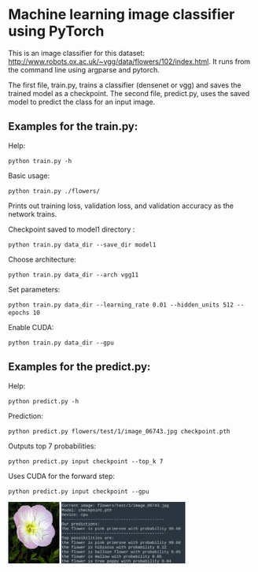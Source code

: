 # Machine learning image classifier using PyTorch
This is an image classifier for this dataset: http://www.robots.ox.ac.uk/~vgg/data/flowers/102/index.html. It runs from the command line using argparse and pytorch. 

The first file, train.py, trains a classifier (densenet or vgg) and saves the trained model as a checkpoint. The second file, predict.py, uses the saved model to predict the class for an input image. 

## Examples for the train.py:

Help:
```
python train.py -h
```

Basic usage:
```
python train.py ./flowers/
```
Prints out training loss, validation loss, and validation accuracy as the network trains.


Checkpoint saved to model1 directory :
```
python train.py data_dir --save_dir model1
```

Choose architecture: 
```
python train.py data_dir --arch vgg11
```

Set parameters: 
```
python train.py data_dir --learning_rate 0.01 --hidden_units 512 --epochs 10
```

Enable CUDA:
```
python train.py data_dir --gpu
```


## Examples for the predict.py:

Help:
```
python predict.py -h
```

Prediction:
```
python predict.py flowers/test/1/image_06743.jpg checkpoint.pth
```

Outputs top 7 probabilities:
```
python predict.py input checkpoint --top_k 7
```

Uses CUDA for the forward step: 
```
python predict.py input checkpoint --gpu
```

<p float="left">
  <img src="image_06743.jpg" width=20.7% />
  <img src="image.png" width=50% /> 
</p>
